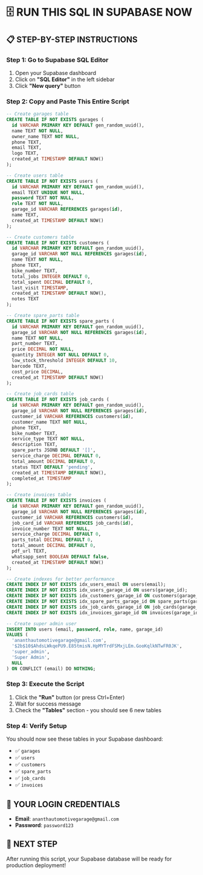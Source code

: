 # 🗄️ RUN THIS SQL IN SUPABASE NOW

## 📋 **STEP-BY-STEP INSTRUCTIONS**

### **Step 1: Go to Supabase SQL Editor**
1. Open your Supabase dashboard
2. Click on **"SQL Editor"** in the left sidebar
3. Click **"New query"** button

### **Step 2: Copy and Paste This Entire Script**

```sql
-- Create garages table
CREATE TABLE IF NOT EXISTS garages (
  id VARCHAR PRIMARY KEY DEFAULT gen_random_uuid(),
  name TEXT NOT NULL,
  owner_name TEXT NOT NULL,
  phone TEXT,
  email TEXT,
  logo TEXT,
  created_at TIMESTAMP DEFAULT NOW()
);

-- Create users table
CREATE TABLE IF NOT EXISTS users (
  id VARCHAR PRIMARY KEY DEFAULT gen_random_uuid(),
  email TEXT UNIQUE NOT NULL,
  password TEXT NOT NULL,
  role TEXT NOT NULL,
  garage_id VARCHAR REFERENCES garages(id),
  name TEXT,
  created_at TIMESTAMP DEFAULT NOW()
);

-- Create customers table
CREATE TABLE IF NOT EXISTS customers (
  id VARCHAR PRIMARY KEY DEFAULT gen_random_uuid(),
  garage_id VARCHAR NOT NULL REFERENCES garages(id),
  name TEXT NOT NULL,
  phone TEXT,
  bike_number TEXT,
  total_jobs INTEGER DEFAULT 0,
  total_spent DECIMAL DEFAULT 0,
  last_visit TIMESTAMP,
  created_at TIMESTAMP DEFAULT NOW(),
  notes TEXT
);

-- Create spare_parts table
CREATE TABLE IF NOT EXISTS spare_parts (
  id VARCHAR PRIMARY KEY DEFAULT gen_random_uuid(),
  garage_id VARCHAR NOT NULL REFERENCES garages(id),
  name TEXT NOT NULL,
  part_number TEXT,
  price DECIMAL NOT NULL,
  quantity INTEGER NOT NULL DEFAULT 0,
  low_stock_threshold INTEGER DEFAULT 10,
  barcode TEXT,
  cost_price DECIMAL,
  created_at TIMESTAMP DEFAULT NOW()
);

-- Create job_cards table
CREATE TABLE IF NOT EXISTS job_cards (
  id VARCHAR PRIMARY KEY DEFAULT gen_random_uuid(),
  garage_id VARCHAR NOT NULL REFERENCES garages(id),
  customer_id VARCHAR REFERENCES customers(id),
  customer_name TEXT NOT NULL,
  phone TEXT,
  bike_number TEXT,
  service_type TEXT NOT NULL,
  description TEXT,
  spare_parts JSONB DEFAULT '[]',
  service_charge DECIMAL DEFAULT 0,
  total_amount DECIMAL DEFAULT 0,
  status TEXT DEFAULT 'pending',
  created_at TIMESTAMP DEFAULT NOW(),
  completed_at TIMESTAMP
);

-- Create invoices table
CREATE TABLE IF NOT EXISTS invoices (
  id VARCHAR PRIMARY KEY DEFAULT gen_random_uuid(),
  garage_id VARCHAR NOT NULL REFERENCES garages(id),
  customer_id VARCHAR REFERENCES customers(id),
  job_card_id VARCHAR REFERENCES job_cards(id),
  invoice_number TEXT NOT NULL,
  service_charge DECIMAL DEFAULT 0,
  parts_total DECIMAL DEFAULT 0,
  total_amount DECIMAL DEFAULT 0,
  pdf_url TEXT,
  whatsapp_sent BOOLEAN DEFAULT false,
  created_at TIMESTAMP DEFAULT NOW()
);

-- Create indexes for better performance
CREATE INDEX IF NOT EXISTS idx_users_email ON users(email);
CREATE INDEX IF NOT EXISTS idx_users_garage_id ON users(garage_id);
CREATE INDEX IF NOT EXISTS idx_customers_garage_id ON customers(garage_id);
CREATE INDEX IF NOT EXISTS idx_spare_parts_garage_id ON spare_parts(garage_id);
CREATE INDEX IF NOT EXISTS idx_job_cards_garage_id ON job_cards(garage_id);
CREATE INDEX IF NOT EXISTS idx_invoices_garage_id ON invoices(garage_id);

-- Create super admin user
INSERT INTO users (email, password, role, name, garage_id) 
VALUES (
  'ananthautomotivegarage@gmail.com',
  '$2b$10$AhdsLWkqePU9.E85tmisN.HpMYTrdFSMxjLEm.GooKqlkNTwFR0JK',
  'super_admin',
  'Super Admin',
  NULL
) ON CONFLICT (email) DO NOTHING;
```

### **Step 3: Execute the Script**
1. Click the **"Run"** button (or press Ctrl+Enter)
2. Wait for success message
3. Check the **"Tables"** section - you should see 6 new tables

### **Step 4: Verify Setup**
You should now see these tables in your Supabase dashboard:
- ✅ `garages`
- ✅ `users` 
- ✅ `customers`
- ✅ `spare_parts`
- ✅ `job_cards`
- ✅ `invoices`

## 🔑 **YOUR LOGIN CREDENTIALS**
- **Email**: `ananthautomotivegarage@gmail.com`
- **Password**: `password123`

## 🚀 **NEXT STEP**
After running this script, your Supabase database will be ready for production deployment!